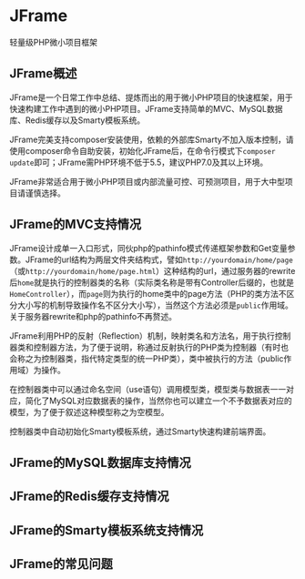 # JFrame
轻量级PHP微小项目框架

## JFrame概述

JFrame是一个日常工作中总结、提炼而出的用于微小PHP项目的快速框架，用于快速构建工作中遇到的微小PHP项目。JFrame支持简单的MVC、MySQL数据库、Redis缓存以及Smarty模板系统。

JFrame完美支持composer安装使用，依赖的外部库Smarty不加入版本控制，请使用composer命令自助安装，初始化JFrame后，在命令行模式下`composer update`即可；JFrame需PHP环境不低于5.5，建议PHP7.0及其以上环境。

JFrame非常适合用于微小PHP项目或内部流量可控、可预测项目，用于大中型项目请谨慎选择。


## JFrame的MVC支持情况

JFrame设计成单一入口形式，同伙php的pathinfo模式传递框架参数和Get变量参数。JFrame的url结构为两层文件夹结构式，譬如`http://yourdomain/home/page`（或`http://yourdomain/home/page.html`）这种结构的url，通过服务器的rewrite后`home`就是执行的控制器类的名称（实际类名称是带有Controller后缀的，也就是`HomeController`），而`page`则为执行的home类中的page方法（PHP的类方法不区分大小写的机制导致操作名不区分大小写），当然这个方法必须是`public`作用域。关于服务器rewrite和php的pathinfo不再赘述。

JFrame利用PHP的反射（Reflection）机制，映射类名和方法名，用于执行控制器类和控制器方法，为了便于说明，称通过反射执行的PHP类为控制器（有时也会称之为控制器类，指代特定类型的统一PHP类），类中被执行的方法（public作用域）为操作。

在控制器类中可以通过命名空间（use语句）调用模型类，模型类与数据表一一对应，简化了MySQL对应数据表的操作，当然你也可以建立一个不予数据表对应的模型，为了便于叙述这种模型称之为空模型。

控制器类中自动初始化Smarty模板系统，通过Smarty快速构建前端界面。

## JFrame的MySQL数据库支持情况


## JFrame的Redis缓存支持情况


## JFrame的Smarty模板系统支持情况


## JFrame的常见问题